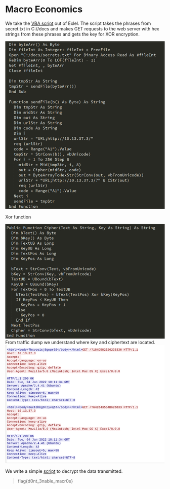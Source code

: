 # Macro Economics

We take the [VBA script](https://github.com/OmskHackers/writeups/blob/main/tenablectf22/script.vba) out of Exlel. The script takes the phrases from secret.txt in C://docs and makes GET requests to the web server with hex strings from these phrases and gets the key for XOR encryption.

![image info](https://github.com/OmskHackers/writeups/raw/main/tenablectf22/Screenshot%20from%202022-06-15%2003-53-07.png)

Xor function

![image info](https://github.com/OmskHackers/writeups/raw/main/tenablectf22/cipher.png)
From traffic dump we understand where key and ciphertext are located.
![image info](https://github.com/OmskHackers/writeups/raw/main/tenablectf22/dump.png)


We write a simple [script](https://github.com/OmskHackers/writeups/blob/main/tenablectf22/macro_economics_xor.py) to decrypt the data transmitted.

> flag{d0nt_3nable_macr0s}

